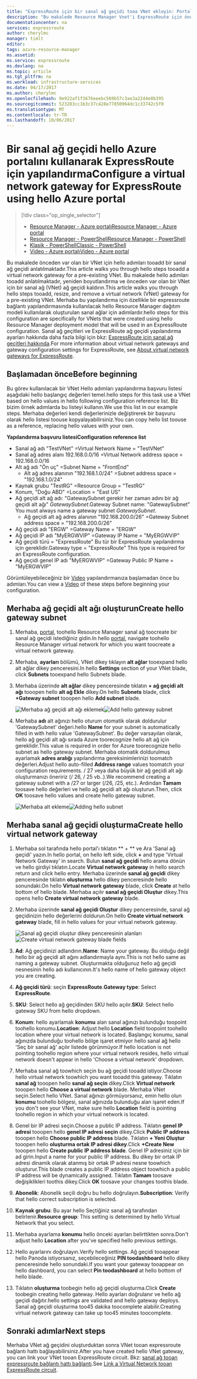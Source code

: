 ```yaml
---
title: "ExpressRoute için bir sanal ağ geçidi tooa VNet ekleyin: Portal: Azure | Microsoft Docs"
description: "Bu makalede Resource Manager Vnet'i ExpressRoute için önceden oluşturulmuş bir sanal ağ geçidi tooan eklerken size yol gösterilir."
documentationcenter: na
services: expressroute
author: cherylmc
manager: timlt
editor: 
tags: azure-resource-manager
ms.assetid: 
ms.service: expressroute
ms.devlang: na
ms.topic: article
ms.tgt_pltfrm: na
ms.workload: infrastructure-services
ms.date: 04/17/2017
ms.author: cherylmc
ms.openlocfilehash: 9e922af1f3676eeebc569b57c3ae3a22d4e0b395
ms.sourcegitcommit: 523283cc1b3c37c428e77850964dc1c33742c5f0
ms.translationtype: MT
ms.contentlocale: tr-TR
ms.lasthandoff: 10/06/2017
---
```

# <a name="configure-a-virtual-network-gateway-for-expressroute-using-hello-azure-portal"></a><span data-ttu-id="9d2e4-103">Bir sanal ağ geçidi hello Azure portalını kullanarak ExpressRoute için yapılandırma</span><span class="sxs-lookup"><span data-stu-id="9d2e4-103">Configure a virtual network gateway for ExpressRoute using hello Azure portal</span></span>
> [!div class="op_single_selector"]
> * [<span data-ttu-id="9d2e4-104">Resource Manager - Azure portalı</span><span class="sxs-lookup"><span data-stu-id="9d2e4-104">Resource Manager - Azure portal</span></span>](expressroute-howto-add-gateway-portal-resource-manager.md)
> * [<span data-ttu-id="9d2e4-105">Resource Manager - PowerShell</span><span class="sxs-lookup"><span data-stu-id="9d2e4-105">Resource Manager - PowerShell</span></span>](expressroute-howto-add-gateway-resource-manager.md)
> * [<span data-ttu-id="9d2e4-106">Klasik - PowerShell</span><span class="sxs-lookup"><span data-stu-id="9d2e4-106">Classic - PowerShell</span></span>](expressroute-howto-add-gateway-classic.md)
> * [<span data-ttu-id="9d2e4-107">Video - Azure portalı</span><span class="sxs-lookup"><span data-stu-id="9d2e4-107">Video - Azure portal</span></span>](http://azure.microsoft.com/documentation/videos/azure-expressroute-how-to-create-a-vpn-gateway-for-your-virtual-network)
> 
> 

<span data-ttu-id="9d2e4-108">Bu makalede önceden var olan bir VNet için hello adımları tooadd bir sanal ağ geçidi anlatılmaktadır.</span><span class="sxs-lookup"><span data-stu-id="9d2e4-108">This article walks you through hello steps tooadd a virtual network gateway for a pre-existing VNet.</span></span> <span data-ttu-id="9d2e4-109">Bu makalede hello adımları tooadd anlatılmaktadır, yeniden boyutlandırma ve önceden var olan bir VNet için bir sanal ağ (VNet) ağ geçidi kaldırın.</span><span class="sxs-lookup"><span data-stu-id="9d2e4-109">This article walks you through hello steps tooadd, resize, and remove a virtual network (VNet) gateway for a pre-existing VNet.</span></span> <span data-ttu-id="9d2e4-110">Merhaba bu yapılandırma için özellikle bir expressroute bağlantı yapılandırmasında kullanılacak hello Resource Manager dağıtım modeli kullanılarak oluşturulan sanal ağlar için adımlardır.</span><span class="sxs-lookup"><span data-stu-id="9d2e4-110">hello steps for this configuration are specifically for VNets that were created using hello Resource Manager deployment model that will be used in an ExpressRoute configuration.</span></span> <span data-ttu-id="9d2e4-111">Sanal ağ geçitleri ve ExpressRoute ağ geçidi yapılandırma ayarları hakkında daha fazla bilgi için bkz: [ExpressRoute için sanal ağ geçitleri hakkında](expressroute-about-virtual-network-gateways.md).</span><span class="sxs-lookup"><span data-stu-id="9d2e4-111">For more information about virtual network gateways and gateway configuration settings for ExpressRoute, see [About virtual network gateways for ExpressRoute](expressroute-about-virtual-network-gateways.md).</span></span> 


## <a name="before-beginning"></a><span data-ttu-id="9d2e4-112">Başlamadan önce</span><span class="sxs-lookup"><span data-stu-id="9d2e4-112">Before beginning</span></span>

<span data-ttu-id="9d2e4-113">Bu görev kullanılacak bir VNet Hello adımları yapılandırma başvuru listesi aşağıdaki hello başlangıç değerleri temel.</span><span class="sxs-lookup"><span data-stu-id="9d2e4-113">hello steps for this task use a VNet based on hello values in hello following configuration reference list.</span></span> <span data-ttu-id="9d2e4-114">Biz bizim örnek adımlarda bu listeyi kullanın.</span><span class="sxs-lookup"><span data-stu-id="9d2e4-114">We use this list in our example steps.</span></span> <span data-ttu-id="9d2e4-115">Merhaba değerleri kendi değerlerinizle değiştirerek bir başvuru olarak hello listesi toouse kopyalayabilirsiniz.</span><span class="sxs-lookup"><span data-stu-id="9d2e4-115">You can copy hello list toouse as a reference, replacing hello values with your own.</span></span>

<span data-ttu-id="9d2e4-116">**Yapılandırma başvuru listesi**</span><span class="sxs-lookup"><span data-stu-id="9d2e4-116">**Configuration reference list**</span></span>

* <span data-ttu-id="9d2e4-117">Sanal ağ adı "TestVNet" =</span><span class="sxs-lookup"><span data-stu-id="9d2e4-117">Virtual Network Name = "TestVNet"</span></span>
* <span data-ttu-id="9d2e4-118">Sanal ağ adres alanı 192.168.0.0/16 =</span><span class="sxs-lookup"><span data-stu-id="9d2e4-118">Virtual Network address space = 192.168.0.0/16</span></span>
* <span data-ttu-id="9d2e4-119">Alt ağ adı "Ön uç" =</span><span class="sxs-lookup"><span data-stu-id="9d2e4-119">Subnet Name = "FrontEnd"</span></span> 
    * <span data-ttu-id="9d2e4-120">Alt ağ adres alanının "192.168.1.0/24" =</span><span class="sxs-lookup"><span data-stu-id="9d2e4-120">Subnet address space = "192.168.1.0/24"</span></span>
* <span data-ttu-id="9d2e4-121">Kaynak grubu "TestRG" =</span><span class="sxs-lookup"><span data-stu-id="9d2e4-121">Resource Group = "TestRG"</span></span>
* <span data-ttu-id="9d2e4-122">Konum, "Doğu ABD" =</span><span class="sxs-lookup"><span data-stu-id="9d2e4-122">Location = "East US"</span></span>
* <span data-ttu-id="9d2e4-123">Ağ geçidi alt ağ adı: "GatewaySubnet gerekir her zaman adını bir ağ geçidi alt ağı" *GatewaySubnet*.</span><span class="sxs-lookup"><span data-stu-id="9d2e4-123">Gateway Subnet name: "GatewaySubnet" You must always name a gateway subnet *GatewaySubnet*.</span></span>
    * <span data-ttu-id="9d2e4-124">Ağ geçidi alt ağ adres alanının "192.168.200.0/26" =</span><span class="sxs-lookup"><span data-stu-id="9d2e4-124">Gateway Subnet address space = "192.168.200.0/26"</span></span>
* <span data-ttu-id="9d2e4-125">Ağ geçidi adı "ERGW" =</span><span class="sxs-lookup"><span data-stu-id="9d2e4-125">Gateway Name = "ERGW"</span></span>
* <span data-ttu-id="9d2e4-126">Ağ geçidi IP adı "MyERGWVIP" =</span><span class="sxs-lookup"><span data-stu-id="9d2e4-126">Gateway IP Name = "MyERGWVIP"</span></span>
* <span data-ttu-id="9d2e4-127">Ağ geçidi türü = "ExpressRoute" Bu tür bir ExpressRoute yapılandırma için gereklidir.</span><span class="sxs-lookup"><span data-stu-id="9d2e4-127">Gateway type = "ExpressRoute" This type is required for an ExpressRoute configuration.</span></span>
* <span data-ttu-id="9d2e4-128">Ağ geçidi genel IP adı "MyERGWVIP" =</span><span class="sxs-lookup"><span data-stu-id="9d2e4-128">Gateway Public IP Name = "MyERGWVIP"</span></span>

<span data-ttu-id="9d2e4-129">Görüntüleyebileceğiniz bir [Video](http://azure.microsoft.com/documentation/videos/azure-expressroute-how-to-create-a-vpn-gateway-for-your-virtual-network) yapılandırmanıza başlamadan önce bu adımları.</span><span class="sxs-lookup"><span data-stu-id="9d2e4-129">You can view a [Video](http://azure.microsoft.com/documentation/videos/azure-expressroute-how-to-create-a-vpn-gateway-for-your-virtual-network) of these steps before beginning your configuration.</span></span>

## <a name="create-hello-gateway-subnet"></a><span data-ttu-id="9d2e4-130">Merhaba ağ geçidi alt ağı oluşturun</span><span class="sxs-lookup"><span data-stu-id="9d2e4-130">Create hello gateway subnet</span></span>

1. <span data-ttu-id="9d2e4-131">Merhaba, [portal](http://portal.azure.com), toohello Resource Manager sanal ağ toocreate bir sanal ağ geçidi istediğiniz gidin.</span><span class="sxs-lookup"><span data-stu-id="9d2e4-131">In hello [portal](http://portal.azure.com), navigate toohello Resource Manager virtual network for which you want toocreate a virtual network gateway.</span></span>
2. <span data-ttu-id="9d2e4-132">Merhaba, **ayarları** bölümü, VNet dikey tıklayın **alt ağlar** tooexpand hello alt ağlar dikey penceresini.</span><span class="sxs-lookup"><span data-stu-id="9d2e4-132">In hello **Settings** section of your VNet blade, click **Subnets** tooexpand hello Subnets blade.</span></span>
3. <span data-ttu-id="9d2e4-133">Merhaba üzerinde **alt ağlar** dikey penceresinde tıklatın **+ ağ geçidi alt ağı** tooopen hello **alt ağ Ekle** dikey.</span><span class="sxs-lookup"><span data-stu-id="9d2e4-133">On hello **Subnets** blade, click **+Gateway subnet** tooopen hello **Add subnet** blade.</span></span> 
   
    <span data-ttu-id="9d2e4-134">![Merhaba ağ geçidi alt ağı eklemek](./media/expressroute-howto-add-gateway-portal-resource-manager/addgwsubnet.png "hello ağ geçidi alt ağı Ekle")</span><span class="sxs-lookup"><span data-stu-id="9d2e4-134">![Add hello gateway subnet](./media/expressroute-howto-add-gateway-portal-resource-manager/addgwsubnet.png "Add hello gateway subnet")</span></span>


4. <span data-ttu-id="9d2e4-135">Merhaba **adı** alt ağınızı hello oturum otomatik olarak doldurulur 'GatewaySubnet' değeri.</span><span class="sxs-lookup"><span data-stu-id="9d2e4-135">hello **Name** for your subnet is automatically filled in with hello value 'GatewaySubnet'.</span></span> <span data-ttu-id="9d2e4-136">Bu değer varsayılan olarak, hello ağ geçidi alt ağı sırada Azure toorecognize hello alt ağ için gereklidir.</span><span class="sxs-lookup"><span data-stu-id="9d2e4-136">This value is required in order for Azure toorecognize hello subnet as hello gateway subnet.</span></span> <span data-ttu-id="9d2e4-137">Merhaba otomatik doldurulmuş ayarlamak **adres aralığı** yapılandırma gereksinimlerinizi toomatch değerleri.</span><span class="sxs-lookup"><span data-stu-id="9d2e4-137">Adjust hello auto-filled **Address range** values toomatch your configuration requirements.</span></span> <span data-ttu-id="9d2e4-138">/ 27 veya daha büyük bir ağ geçidi alt ağı oluşturmanızı öneririz (/ 26, / 25 vb..).</span><span class="sxs-lookup"><span data-stu-id="9d2e4-138">We recommend creating a gateway subnet with a /27 or larger (/26, /25, etc.).</span></span> <span data-ttu-id="9d2e4-139">Ardından **Tamam** toosave hello değerleri ve hello ağ geçidi alt ağı oluşturun.</span><span class="sxs-lookup"><span data-stu-id="9d2e4-139">Then, click **OK** toosave hello values and create hello gateway subnet.</span></span>

    <span data-ttu-id="9d2e4-140">![Merhaba alt ekleme](./media/expressroute-howto-add-gateway-portal-resource-manager/addsubnetgw.png "hello alt ağ ekleme")</span><span class="sxs-lookup"><span data-stu-id="9d2e4-140">![Adding hello subnet](./media/expressroute-howto-add-gateway-portal-resource-manager/addsubnetgw.png "Adding hello subnet")</span></span>

## <a name="create-hello-virtual-network-gateway"></a><span data-ttu-id="9d2e4-141">Merhaba sanal ağ geçidi oluşturma</span><span class="sxs-lookup"><span data-stu-id="9d2e4-141">Create hello virtual network gateway</span></span>

1. <span data-ttu-id="9d2e4-142">Merhaba sol tarafında hello portal'ı tıklatın ** + ** ve Ara 'Sanal ağ geçidi' yazın.</span><span class="sxs-lookup"><span data-stu-id="9d2e4-142">In hello portal, on hello left side, click **+** and type 'Virtual Network Gateway' in search.</span></span> <span data-ttu-id="9d2e4-143">Bulun **sanal ağ geçidi** hello arama dönün ve hello girdiyi tıklatın.</span><span class="sxs-lookup"><span data-stu-id="9d2e4-143">Locate **Virtual network gateway** in hello search return and click hello entry.</span></span> <span data-ttu-id="9d2e4-144">Merhaba üzerinde **sanal ağ geçidi** dikey penceresinde tıklatın **oluşturma** hello dikey penceresinde hello sonundaki.</span><span class="sxs-lookup"><span data-stu-id="9d2e4-144">On hello **Virtual network gateway** blade, click **Create** at hello bottom of hello blade.</span></span> <span data-ttu-id="9d2e4-145">Merhaba açılır **sanal ağ geçidi Oluştur** dikey.</span><span class="sxs-lookup"><span data-stu-id="9d2e4-145">This opens hello **Create virtual network gateway** blade.</span></span>
2. <span data-ttu-id="9d2e4-146">Merhaba üzerinde **sanal ağ geçidi Oluştur** dikey penceresinde, sanal ağ geçidinizin hello değerlerini doldurun.</span><span class="sxs-lookup"><span data-stu-id="9d2e4-146">On hello **Create virtual network gateway** blade, fill in hello values for your virtual network gateway.</span></span>

    <span data-ttu-id="9d2e4-147">![Sanal ağ geçidi oluştur dikey penceresinin alanları](./media/expressroute-howto-add-gateway-portal-resource-manager/gw.png "Sanal ağ geçidi oluştur dikey penceresinin alanları")</span><span class="sxs-lookup"><span data-stu-id="9d2e4-147">![Create virtual network gateway blade fields](./media/expressroute-howto-add-gateway-portal-resource-manager/gw.png "Create virtual network gateway blade fields")</span></span>
3. <span data-ttu-id="9d2e4-148">**Ad**: Ağ geçidinizi adlandırın.</span><span class="sxs-lookup"><span data-stu-id="9d2e4-148">**Name**: Name your gateway.</span></span> <span data-ttu-id="9d2e4-149">Bu olduğu değil hello bir ağ geçidi alt ağını adlandırmayla aynı.</span><span class="sxs-lookup"><span data-stu-id="9d2e4-149">This is not hello same as naming a gateway subnet.</span></span> <span data-ttu-id="9d2e4-150">Oluşturmakta olduğunuz hello ağ geçidi nesnesinin hello adı kullanıcının.</span><span class="sxs-lookup"><span data-stu-id="9d2e4-150">It's hello name of hello gateway object you are creating.</span></span>
4. <span data-ttu-id="9d2e4-151">**Ağ geçidi türü**: seçin **ExpressRoute**.</span><span class="sxs-lookup"><span data-stu-id="9d2e4-151">**Gateway type**: Select **ExpressRoute**.</span></span>
5. <span data-ttu-id="9d2e4-152">**SKU**: Select hello ağ geçidinden SKU hello açılır.</span><span class="sxs-lookup"><span data-stu-id="9d2e4-152">**SKU**: Select hello gateway SKU from hello dropdown.</span></span>
6. <span data-ttu-id="9d2e4-153">**Konum**: hello ayarlamak **konumu** alan sanal ağınızı bulunduğu toopoint toohello konumu.</span><span class="sxs-lookup"><span data-stu-id="9d2e4-153">**Location**: Adjust hello **Location** field toopoint toohello location where your virtual network is located.</span></span> <span data-ttu-id="9d2e4-154">Başlangıç konumu, sanal ağınızda bulunduğu toohello bölge işaret etmiyor hello sanal ağ hello 'Seç bir sanal ağ' açılır listede görünmüyor.</span><span class="sxs-lookup"><span data-stu-id="9d2e4-154">If hello location is not pointing toohello region where your virtual network resides, hello virtual network doesn't appear in hello 'Choose a virtual network' dropdown.</span></span>
7. <span data-ttu-id="9d2e4-155">Merhaba sanal ağ toowhich seçin bu ağ geçidi tooadd istiyor.</span><span class="sxs-lookup"><span data-stu-id="9d2e4-155">Choose hello virtual network toowhich you want tooadd this gateway.</span></span> <span data-ttu-id="9d2e4-156">Tıklatın **sanal ağ** tooopen hello **sanal ağ seçin** dikey.</span><span class="sxs-lookup"><span data-stu-id="9d2e4-156">Click **Virtual network** tooopen hello **Choose a virtual network** blade.</span></span> <span data-ttu-id="9d2e4-157">Merhaba VNet seçin.</span><span class="sxs-lookup"><span data-stu-id="9d2e4-157">Select hello VNet.</span></span> <span data-ttu-id="9d2e4-158">Sanal ağınızı görmüyorsanız, emin hello olun **konumu** toohello bölgesi, sanal ağınızda bulunduğu alan işaret eden.</span><span class="sxs-lookup"><span data-stu-id="9d2e4-158">If you don't see your VNet, make sure hello **Location** field is pointing toohello region in which your virtual network is located.</span></span>
9. <span data-ttu-id="9d2e4-159">Genel bir IP adresi seçin.</span><span class="sxs-lookup"><span data-stu-id="9d2e4-159">Choose a public IP address.</span></span> <span data-ttu-id="9d2e4-160">Tıklatın **genel IP adresi** tooopen hello **genel IP adresi seçin** dikey.</span><span class="sxs-lookup"><span data-stu-id="9d2e4-160">Click **Public IP address** tooopen hello **Choose public IP address** blade.</span></span> <span data-ttu-id="9d2e4-161">Tıklatın **+ Yeni Oluştur** tooopen hello **oluşturma ortak IP adresi dikey**.</span><span class="sxs-lookup"><span data-stu-id="9d2e4-161">Click **+Create New** tooopen hello **Create public IP address blade**.</span></span> <span data-ttu-id="9d2e4-162">Genel IP adresiniz için bir ad girin.</span><span class="sxs-lookup"><span data-stu-id="9d2e4-162">Input a name for your public IP address.</span></span> <span data-ttu-id="9d2e4-163">Bu dikey bir ortak IP adresi dinamik olarak atanmış bir ortak IP adresi nesne toowhich oluşturur.</span><span class="sxs-lookup"><span data-stu-id="9d2e4-163">This blade creates a public IP address object toowhich a public IP address will be dynamically assigned.</span></span> <span data-ttu-id="9d2e4-164">Tıklatın **Tamam** toosave değişiklikleri toothis dikey.</span><span class="sxs-lookup"><span data-stu-id="9d2e4-164">Click **OK** toosave your changes toothis blade.</span></span>
10. <span data-ttu-id="9d2e4-165">**Abonelik**: Abonelik seçili doğru bu hello doğrulayın.</span><span class="sxs-lookup"><span data-stu-id="9d2e4-165">**Subscription**: Verify that hello correct subscription is selected.</span></span>
11. <span data-ttu-id="9d2e4-166">**Kaynak grubu**: Bu ayar hello Seçtiğiniz sanal ağ tarafından belirlenir.</span><span class="sxs-lookup"><span data-stu-id="9d2e4-166">**Resource group**: This setting is determined by hello Virtual Network that you select.</span></span>
12. <span data-ttu-id="9d2e4-167">Merhaba ayarlama **konumu** hello önceki ayarları belirttikten sonra.</span><span class="sxs-lookup"><span data-stu-id="9d2e4-167">Don't adjust hello **Location** after you've specified hello previous settings.</span></span>
13. <span data-ttu-id="9d2e4-168">Hello ayarlarını doğrulayın.</span><span class="sxs-lookup"><span data-stu-id="9d2e4-168">Verify hello settings.</span></span> <span data-ttu-id="9d2e4-169">Ağ geçidi tooappear hello Panoda istiyorsanız, seçebileceğiniz **PIN toodashboard** hello dikey penceresinde hello sonundaki.</span><span class="sxs-lookup"><span data-stu-id="9d2e4-169">If you want your gateway tooappear on hello dashboard, you can select **Pin toodashboard** at hello bottom of hello blade.</span></span>
14. <span data-ttu-id="9d2e4-170">Tıklatın **oluşturma** toobegin hello ağ geçidi oluşturma.</span><span class="sxs-lookup"><span data-stu-id="9d2e4-170">Click **Create** toobegin creating hello gateway.</span></span> <span data-ttu-id="9d2e4-171">Hello ayarları doğrulanır ve hello ağ geçidi dağıtır.</span><span class="sxs-lookup"><span data-stu-id="9d2e4-171">hello settings are validated and hello gateway deploys.</span></span> <span data-ttu-id="9d2e4-172">Sanal ağ geçidi oluşturma too45 dakika toocomplete alabilir.</span><span class="sxs-lookup"><span data-stu-id="9d2e4-172">Creating virtual network gateway can take up too45 minutes toocomplete.</span></span>

## <a name="next-steps"></a><span data-ttu-id="9d2e4-173">Sonraki adımlar</span><span class="sxs-lookup"><span data-stu-id="9d2e4-173">Next steps</span></span>
<span data-ttu-id="9d2e4-174">Merhaba VNet ağ geçidini oluşturduktan sonra VNet tooan expressroute bağlantı hattı bağlayabilirsiniz.</span><span class="sxs-lookup"><span data-stu-id="9d2e4-174">After you have created hello VNet gateway, you can link your VNet tooan ExpressRoute circuit.</span></span> <span data-ttu-id="9d2e4-175">Bkz: [sanal ağ tooan expressroute bağlantı hattı bağlantı](expressroute-howto-linkvnet-portal-resource-manager.md).</span><span class="sxs-lookup"><span data-stu-id="9d2e4-175">See [Link a Virtual Network tooan ExpressRoute circuit](expressroute-howto-linkvnet-portal-resource-manager.md).</span></span>
